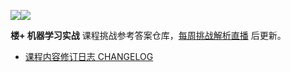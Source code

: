 [![](https://img.shields.io/badge/楼+-机器学习实战-red.svg?longCache=true&style=popout-square)![](https://img.shields.io/badge/-第三期-green.svg?longCache=true&style=popout-square)](https://www.shiyanlou.com/louplus/ml)

**楼+ 机器学习实战** 课程挑战参考答案仓库，[每周挑战解析直播](https://www.shiyanlou.com/louplus/ml) 后更新。

- [课程内容修订日志 CHANGELOG](https://github.com/shiyanlou/louplus-ml/wiki/CHANGELOG)
